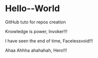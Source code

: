 # Hello--World
GitHub tuto for repos creation

Knowledge is power, Invoker!!!

I have seen the end of time, Facelessvoid!!!

Ahaa Ahhha ahahahah, Hero!!!
